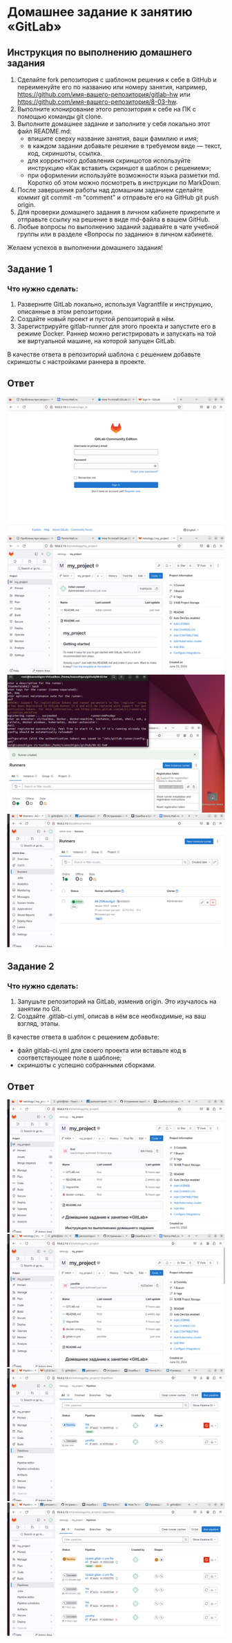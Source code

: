 # Домашнее задание к занятию «GitLab»
## Инструкция по выполнению домашнего задания

 1. Сделайте fork репозитория c шаблоном решения к себе в GitHub и переименуйте его по названию или номеру занятия, например, https://github.com/имя-вашего-репозитория/gitlab-hw или https://github.com/имя-вашего-репозитория/8-03-hw.   
 2. Выполните клонирование этого репозитория к себе на ПК с помощью команды git clone.  
 3. Выполните домашнее задание и заполните у себя локально этот файл README.md:  
     - впишите сверху название занятия, ваши фамилию и имя;  
     - в каждом задании добавьте решение в требуемом виде — текст, код, скриншоты, ссылка.  
     - для корректного добавления скриншотов используйте инструкцию «Как вставить скриншот в шаблон с решением»;  
     - при оформлении используйте возможности языка разметки md. Коротко об этом можно посмотреть в инструкции по MarkDown.  
 4. После завершения работы над домашним заданием сделайте коммит git commit -m "comment" и отправьте его на GitHub git push origin.  
 5. Для проверки домашнего задания в личном кабинете прикрепите и отправьте ссылку на решение в виде md-файла в вашем GitHub.  
 6. Любые вопросы по выполнению заданий задавайте в чате учебной группы или в разделе «Вопросы по заданию» в личном кабинете.  

  Желаем успехов в выполнении домашнего задания!

## Задание 1

### Что нужно сделать:

 1. Разверните GitLab локально, используя Vagrantfile и инструкцию, описанные в этом репозитории.  
 2. Создайте новый проект и пустой репозиторий в нём.  
 3. Зарегистрируйте gitlab-runner для этого проекта и запустите его в режиме Docker. Раннер можно регистрировать и запускать на той же виртуальной машине, на которой запущен GitLab.

 В качестве ответа в репозиторий шаблона с решением добавьте скриншоты с настройками раннера в проекте.

## Ответ
![alt text](https://github.com/IvanOzhigov/8-03-hw/blob/scrin/1-1.png)
![alt text](https://github.com/IvanOzhigov/8-03-hw/blob/scrin/1-2.png)
![alt text](https://github.com/IvanOzhigov/8-03-hw/blob/scrin/1-3.png)
![alt text](https://github.com/IvanOzhigov/8-03-hw/blob/scrin/1-4.png)

## Задание 2

### Что нужно сделать:

 1. Запушьте репозиторий на GitLab, изменив origin. Это изучалось на занятии по Git.  
 2. Создайте .gitlab-ci.yml, описав в нём все необходимые, на ваш взгляд, этапы.

 В качестве ответа в шаблон с решением добавьте:

  - файл gitlab-ci.yml для своего проекта или вставьте код в соответствующее поле в шаблоне;  
  -  скриншоты с успешно собранными сборками.

## Ответ
![alt text](https://github.com/IvanOzhigov/8-03-hw/blob/scrin/2-1.png)
![alt text](https://github.com/IvanOzhigov/8-03-hw/blob/scrin/2-2.png)
![alt text](https://github.com/IvanOzhigov/8-03-hw/blob/scrin/2-3.png)
![alt text](https://github.com/IvanOzhigov/8-03-hw/blob/scrin/2-4.png)

